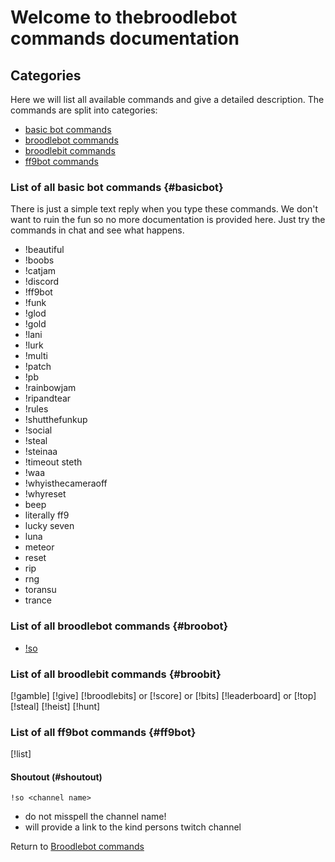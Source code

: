 # Welcome to thebroodlebot commands documentation

## Categories
Here we will list all available commands and give a detailed description.
The commands are split into categories:
* [basic bot commands](#basicbot)
* [broodlebot commands](#broobot)
* [broodlebit commands](#broobit)
* [ff9bot commands](#ff9bot)

### List of all basic bot commands {#basicbot}
There is just a simple text reply when you type these commands. We don't want to ruin the fun so no more documentation is provided here. Just try the commands in chat and see what happens. 

* !beautiful
* !boobs
* !catjam
* !discord
* !ff9bot
* !funk
* !glod
* !gold
* !lani
* !lurk
* !multi
* !patch
* !pb
* !rainbowjam
* !ripandtear
* !rules
* !shutthefunkup
* !social
* !steal
* !steinaa
* !timeout steth
* !waa
* !whyisthecameraoff
* !whyreset
* beep
* literally ff9
* lucky seven
* luna
* meteor
* reset
* rip
* rng
* toransu
* trance

### List of all broodlebot commands {#broobot}

* [!so](#shoutout)

### List of all broodlebit commands {#broobit}
[!gamble]
[!give]
[!broodlebits] or [!score] or [!bits]
[!leaderboard] or [!top]
[!steal]
[!heist]
[!hunt]

### List of all ff9bot commands {#ff9bot}
[!list]

#### Shoutout (#shoutout)

``` 
!so <channel name> 
```
* do not misspell the channel name!
* will provide a link to the kind persons twitch channel 

Return to [Broodlebot commands](#broobot)

